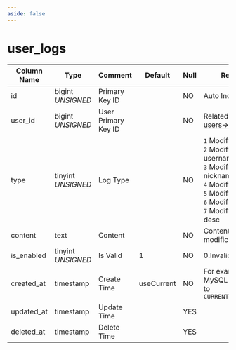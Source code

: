 ```yaml
---
aside: false
---
```


# user_logs

| Column Name | Type | Comment | Default | Null | Remark |
| --- | --- | --- | --- | --- | --- |
| id | bigint *UNSIGNED* | Primary Key ID |  | NO | Auto Increment |
| user_id | bigint *UNSIGNED* | User Primary Key ID |  | NO | Related field [users->id](users.md) |
| type | tinyint *UNSIGNED* | Log Type |  | NO | `1` Modify UID<br>`2` Modify username<br>`3` Modify nickname<br>`4` Modify avatar<br>`5` Modify banner<br>`6` Modify Bio<br>`7` Modify verified desc |
| content | text | Content |  | NO | Content before modification |
| is_enabled | tinyint *UNSIGNED* | Is Valid | 1 | NO | 0.Invalid / 1.Valid |
| created_at | timestamp | Create Time | useCurrent | NO | For example, MySQL defaults to `CURRENT_TIMESTAMP` |
| updated_at | timestamp | Update Time |  | YES |  |
| deleted_at | timestamp | Delete Time |  | YES |  |
